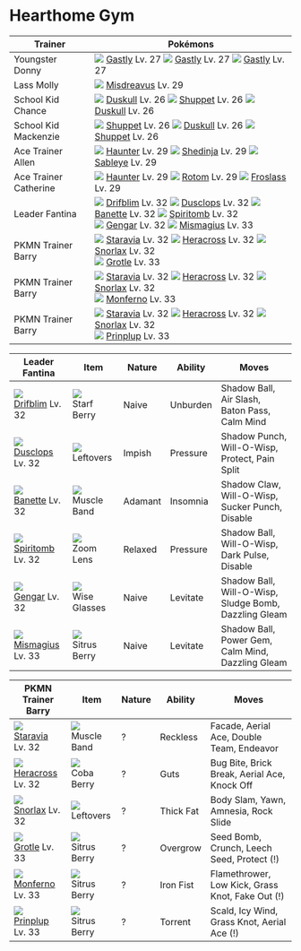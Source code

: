 # Hearthome Gym

Trainer                    | Pokémons
---                        | ---
Youngster Donny            | ![][092]  [Gastly] Lv. 27  ![][092]  [Gastly] Lv. 27  ![][092]  [Gastly] Lv. 27
Lass Molly                 | ![][200]  [Misdreavus] Lv. 29
School Kid Chance          | ![][355]  [Duskull] Lv. 26  ![][353]  [Shuppet] Lv. 26  ![][355]  [Duskull] Lv. 26
School Kid Mackenzie       | ![][353]  [Shuppet] Lv. 26  ![][355]  [Duskull] Lv. 26  ![][353]  [Shuppet] Lv. 26
Ace Trainer Allen          | ![][093]  [Haunter] Lv. 29  ![][292]  [Shedinja] Lv. 29  ![][302]  [Sableye] Lv. 29
Ace Trainer Catherine      | ![][093]  [Haunter] Lv. 29  ![][479]  [Rotom] Lv. 29  ![][478]  [Froslass] Lv. 29
Leader Fantina             | ![][426]  [Drifblim] Lv. 32  ![][356]  [Dusclops] Lv. 32  ![][354]  [Banette] Lv. 32  ![][442]  [Spiritomb] Lv. 32 <br> ![][094]  [Gengar] Lv. 32  ![][429]  [Mismagius] Lv. 33
PKMN Trainer Barry         | ![][397]  [Staravia] Lv. 32  ![][214]  [Heracross] Lv. 32  ![][143]  [Snorlax] Lv. 32 <br> ![][388]  [Grotle] Lv. 33
PKMN Trainer Barry         | ![][397]  [Staravia] Lv. 32  ![][214]  [Heracross] Lv. 32  ![][143]  [Snorlax] Lv. 32 <br> ![][391]  [Monferno] Lv. 33
PKMN Trainer Barry         | ![][397]  [Staravia] Lv. 32  ![][214]  [Heracross] Lv. 32  ![][143]  [Snorlax] Lv. 32 <br> ![][394]  [Prinplup] Lv. 33

Leader Fantina     | Item         | Nature  | Ability       | Moves
---                | ---          | ---     | ---           | ---
![][426]<br> [Drifblim] Lv. 32        | ![][starf-berry]<br> Starf Berry        | Naive    | Unburden            | Shadow Ball, Air Slash, Baton Pass, Calm Mind
![][356]<br> [Dusclops] Lv. 32        | ![][leftovers]<br> Leftovers            | Impish   | Pressure            | Shadow Punch, Will-O-Wisp, Protect, Pain Split
![][354]<br> [Banette] Lv. 32         | ![][muscle-band]<br> Muscle Band        | Adamant  | Insomnia            | Shadow Claw, Will-O-Wisp, Sucker Punch, Disable
![][442]<br> [Spiritomb] Lv. 32       | ![][zoom-lens]<br> Zoom Lens            | Relaxed  | Pressure            | Shadow Ball, Will-O-Wisp, Dark Pulse, Disable
![][094]<br> [Gengar] Lv. 32          | ![][wise-glasses]<br> Wise Glasses      | Naive    | Levitate            | Shadow Ball, Will-O-Wisp, Sludge Bomb, Dazzling Gleam
![][429]<br> [Mismagius] Lv. 33       | ![][sitrus-berry]<br> Sitrus Berry      | Naive    | Levitate            | Shadow Ball, Power Gem, Calm Mind, Dazzling Gleam

PKMN Trainer Barry | Item         | Nature  | Ability       | Moves
---                | ---          | ---     | ---           | ---
![][397]<br> [Staravia] Lv. 32        | ![][muscle-band]<br> Muscle Band        | ?        | Reckless            | Facade, Aerial Ace, Double Team, Endeavor
![][214]<br> [Heracross] Lv. 32       | ![][coba-berry]<br> Coba Berry          | ?        | Guts                | Bug Bite, Brick Break, Aerial Ace, Knock Off
![][143]<br> [Snorlax] Lv. 32         | ![][leftovers]<br> Leftovers            | ?        | Thick Fat           | Body Slam, Yawn, Amnesia, Rock Slide
![][388]<br> [Grotle] Lv. 33          | ![][sitrus-berry]<br> Sitrus Berry      | ?        | Overgrow            | Seed Bomb, Crunch, Leech Seed, Protect          (!)
![][391]<br> [Monferno] Lv. 33        | ![][sitrus-berry]<br> Sitrus Berry      | ?        | Iron Fist           | Flamethrower, Low Kick, Grass Knot, Fake Out    (!)
![][394]<br> [Prinplup] Lv. 33        | ![][sitrus-berry]<br> Sitrus Berry      | ?        | Torrent             | Scald, Icy Wind, Grass Knot, Aerial Ace         (!)


[Gastly]: /pokemon_changes/092/
[Haunter]: /pokemon_changes/093/
[Gengar]: /pokemon_changes/094/
[Snorlax]: /pokemon_changes/143/
[Misdreavus]: /pokemon_changes/200/
[Heracross]: /pokemon_changes/214/
[Shedinja]: /pokemon_changes/292/
[Sableye]: /pokemon_changes/302/
[Shuppet]: /pokemon_changes/353/
[Banette]: /pokemon_changes/354/
[Duskull]: /pokemon_changes/355/
[Dusclops]: /pokemon_changes/356/
[Grotle]: /pokemon_changes/388/
[Monferno]: /pokemon_changes/391/
[Prinplup]: /pokemon_changes/394/
[Staravia]: /pokemon_changes/397/
[Drifblim]: /pokemon_changes/426/
[Mismagius]: /pokemon_changes/429/
[Spiritomb]: /pokemon_changes/442/
[Froslass]: /pokemon_changes/478/
[Rotom]: /pokemon_changes/479/
[coba-berry]: /img/items/coba-berry.png
[leftovers]: /img/items/leftovers.png
[muscle-band]: /img/items/muscle-band.png
[sitrus-berry]: /img/items/sitrus-berry.png
[starf-berry]: /img/items/starf-berry.png
[wise-glasses]: /img/items/wise-glasses.png
[zoom-lens]: /img/items/zoom-lens.png
[092]: /img/pokemon/092.png
[093]: /img/pokemon/093.png
[094]: /img/pokemon/094.png
[143]: /img/pokemon/143.png
[200]: /img/pokemon/200.png
[214]: /img/pokemon/214.png
[292]: /img/pokemon/292.png
[302]: /img/pokemon/302.png
[353]: /img/pokemon/353.png
[354]: /img/pokemon/354.png
[355]: /img/pokemon/355.png
[356]: /img/pokemon/356.png
[388]: /img/pokemon/388.png
[391]: /img/pokemon/391.png
[394]: /img/pokemon/394.png
[397]: /img/pokemon/397.png
[426]: /img/pokemon/426.png
[429]: /img/pokemon/429.png
[442]: /img/pokemon/442.png
[478]: /img/pokemon/478.png
[479]: /img/pokemon/479.png
